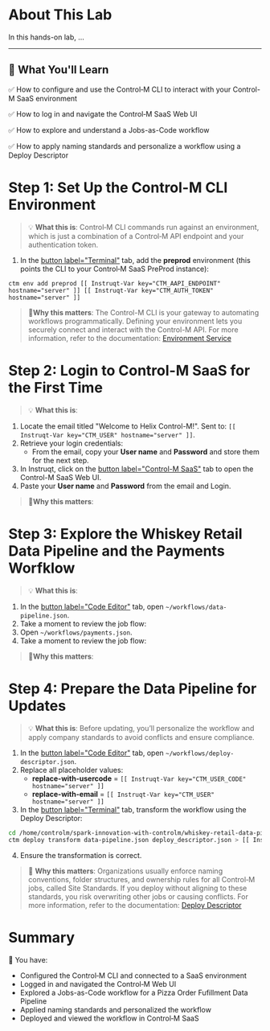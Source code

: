 About This Lab
===
In this hands-on lab, ...

---

## 🚀 What You'll Learn

✅ How to configure and use the Control‑M CLI to interact with your Control-M SaaS environment

✅ How to log in and navigate the Control‑M SaaS Web UI

✅ How to explore and understand a Jobs-as-Code workflow

✅ How to apply naming standards and personalize a workflow using a Deploy Descriptor

Step 1: Set Up the Control-M CLI Environment
===
>💡 **What this is**: Control‑M CLI commands run against an environment, which is just a combination of a Control‑M API endpoint and your authentication token.
1. In the [button label="Terminal"](tab-0) tab, add the **preprod** environment (this points the CLI to your Control‑M SaaS PreProd instance):
```run
ctm env add preprod [[ Instruqt-Var key="CTM_AAPI_ENDPOINT" hostname="server" ]] [[ Instruqt-Var key="CTM_AUTH_TOKEN" hostname="server" ]]
```
> 🧠**Why this matters**: The Control-M CLI is your gateway to automating workflows programmatically. Defining your environment lets you securely connect and interact with the Control-M API. For more information, refer to the documentation:  [Environment Service](https://documents.bmc.com/supportu/controlm-saas/en-US/Documentation/API_Services_EnvironmentService.htm#environmentadd)

Step 2: Login to Control-M SaaS for the First Time
===
>💡 **What this is**:
1. Locate the email titled "Welcome to Helix Control-M!". Sent to: `[[ Instruqt-Var key="CTM_USER" hostname="server" ]]`.
2. Retrieve your login credentials:
	- From the email, copy your <b>User name</b>  and  <b>Password</b> and store them for the next step.
3.  In Instruqt, click on the [button label="Control-M SaaS"](tab-2) tab to open the Control-M SaaS Web UI.
4. Paste your <b>User name</b>  and  <b>Password</b> from the email and Login.
> 🧠**Why this matters**:

Step 3: Explore the Whiskey Retail Data Pipeline and the Payments Worfklow
===
>💡 **What this is**:
1. In the [button label="Code Editor"](tab-1) tab,  open `~/workflows/data-pipeline.json`.
2. Take a moment to review the job flow:
3. Open `~/workflows/payments.json`.
4. Take a moment to review the job flow:
> 🧠**Why this matters**:

Step 4: Prepare the Data Pipeline for Updates
===
>💡 **What this is**: Before updating, you’ll personalize the workflow and apply company standards to avoid conflicts and ensure compliance.
1. In the [button label="Code Editor"](tab-1) tab, open `~/workflows/deploy-descriptor.json`.
2. Replace all placeholder values:
	- **replace-with-usercode** = `[[ Instruqt-Var key="CTM_USER_CODE" hostname="server" ]]`
	- **replace-with-email** = `[[ Instruqt-Var key="CTM_USER" hostname="server" ]]`
3.  In the [button label="Terminal"](tab-0) tab, transform the workflow using the Deploy Descriptor:
```bash
cd /home/controlm/spark-innovation-with-controlm/whiskey-retail-data-pipeline/workflows/
ctm deploy transform data-pipeline.json deploy_descriptor.json > [[ Instruqt-Var key="CTM_USER_CODE" hostname="server" ]]_data-pipeline.json
```
4. Ensure the transformation is correct.
> 🧠 **Why this matters**: Organizations usually enforce naming conventions, folder structures, and ownership rules for all Control‑M jobs, called Site Standards. If you deploy without aligning to these standards, you risk overwriting other jobs or causing conflicts.  For more information, refer to the documentation:  [Deploy Descriptor](https://documents.bmc.com/supportu/controlm-saas/en-US/Documentation/API_DeployDescriptor.htm)

Summary
===
🎉 You have:
 - Configured the Control‑M CLI and connected to a SaaS environment
 - Logged in and navigated the Control‑M Web UI
 - Explored a Jobs-as-Code workflow for a Pizza Order Fufillment Data Pipeline
 - Applied naming standards and personalized the workflow
 - Deployed and viewed the workflow in Control‑M SaaS

